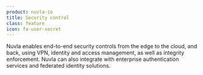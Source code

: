 ```yaml
---
product: nuvla-io
title: Security control
class: feature
icon: fa-user-secret
---
```


Nuvla enables end-to-end security controls from the edge to the cloud, and back, using VPN, identity and access management, as well as integrity enforcement. Nuvla can also integrate with enterprise authentication services and federated identity solutions.
